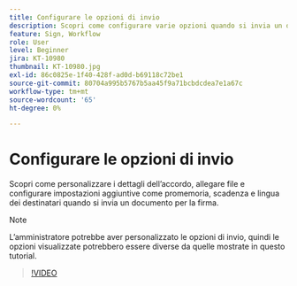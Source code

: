 ```yaml
---
title: Configurare le opzioni di invio
description: Scopri come configurare varie opzioni quando si invia un documento per la firma
feature: Sign, Workflow
role: User
level: Beginner
jira: KT-10980
thumbnail: KT-10980.jpg
exl-id: 86c0825e-1f40-428f-ad0d-b69118c72be1
source-git-commit: 80704a995b5767b5aa45f9a71bcbdcdea7e1a67c
workflow-type: tm+mt
source-wordcount: '65'
ht-degree: 0%

---
```


# Configurare le opzioni di invio

Scopri come personalizzare i dettagli dell’accordo, allegare file e configurare impostazioni aggiuntive come promemoria, scadenza e lingua dei destinatari quando si invia un documento per la firma.

>[!NOTE]
>
>L’amministratore potrebbe aver personalizzato le opzioni di invio, quindi le opzioni visualizzate potrebbero essere diverse da quelle mostrate in questo tutorial.

>[!VIDEO](https://video.tv.adobe.com/v/3412764?quality=12&learn=on&hidetitle=true&captions=ita)
